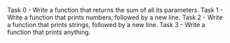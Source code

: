 Task 0 - Write a function that returns the sum of all its parameters.
Task 1 - Write a function that prints numbers, followed by a new line.
Task 2 - Write a function that prints strings, followed by a new line.
Task 3 - Write a function that prints anything.
